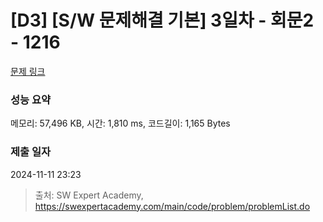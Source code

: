 # [D3] [S/W 문제해결 기본] 3일차 - 회문2 - 1216 

[문제 링크](https://swexpertacademy.com/main/code/problem/problemDetail.do?contestProbId=AV14Rq5aABUCFAYi) 

### 성능 요약

메모리: 57,496 KB, 시간: 1,810 ms, 코드길이: 1,165 Bytes

### 제출 일자

2024-11-11 23:23



> 출처: SW Expert Academy, https://swexpertacademy.com/main/code/problem/problemList.do